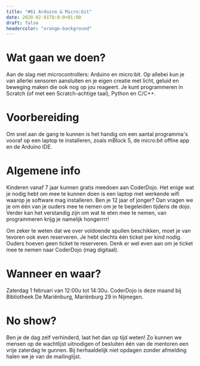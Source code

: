 ```yaml
---
title: "#61 Arduino & Micro:bit"
date: 2020-02-01T0:0:0+01:00
draft: false
headercolor: "orange-background"
---
```


# Wat gaan we doen?
Aan de slag met microcontrollers: Arduino en micro:bit. Op allebei kun je van allerlei sensoren aansluiten en je eigen creatie met licht, geluid en beweging maken die ook nog op jou reageert. Je kunt programmeren in Scratch (of met een Scratch-achtige taal), Python en C/C++.
 <!--more-->
# Voorbereiding
Om snel aan de gang te kunnen is het handig om een aantal programma's vooraf op een laptop te installeren, zoals mBlock 5, de micro:bit offlne app en de Arduino IDE.

# Algemene info
Kinderen vanaf 7 jaar kunnen gratis meedoen aan CoderDojo. Het enige wat je nodig hebt om mee te kunnen doen is een laptop met werkende wifi waarop je software mag installeren. Ben je 12 jaar of jonger? Dan vragen we je om één van je ouders mee te nemen om je te begeleiden tijdens de dojo. Verder kan het verstandig zijn om wat te eten mee te nemen, van programmeren krijg je namelijk hongerrrr!

Om zeker te weten dat we over voldoende spullen beschikken, moet je van tevoren ook even reserveren. Je hebt slechts één ticket per kind nodig. Ouders hoeven geen ticket te reserveren. Denk er wel even aan om je ticket mee te nemen naar CoderDojo (mag digitaal).

# Wanneer en waar?
Zaterdag 1 februari van 12:00u tot 14:30u.
CoderDojo is deze maand bij Bibliotheek De Mariënburg, Mariënburg 29 in Nijmegen.

# No show?
Ben je de dag zelf verhinderd, laat het dan op tijd weten! Zo kunnen we mensen op de wachtlijst uitnodigen of besluiten één van de mentoren een vrije zaterdag te gunnen. Bij herhaaldelijk niet opdagen zonder afmelding halen we je van de mailinglijst.
